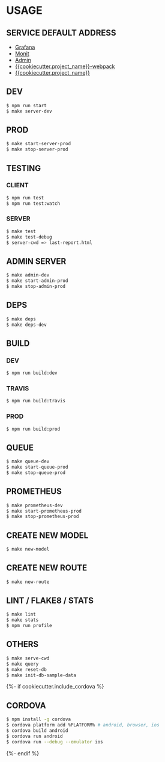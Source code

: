 # USAGE

## SERVICE DEFAULT ADDRESS

* [Grafana](http://127.0.0.1:3000)
* [Monit](http://127.0.0.1:2812)
* [Admin](http://127.0.0.1:31337)
* [{{cookiecutter.project_name}}-webpack](http://127.0.0.1:8080)
* [{{cookiecutter.project_name}}](http://127.0.0.1:8000)

## DEV

```bash
$ npm run start
$ make server-dev
```

## PROD

```bash
$ make start-server-prod
$ make stop-server-prod
```

## TESTING

### CLIENT

```bash
$ npm run test
$ npm run test:watch
```

### SERVER

```bash
$ make test
$ make test-debug
$ server-cwd => last-report.html
```


## ADMIN SERVER

```bash
$ make admin-dev
$ make start-admin-prod
$ make stop-admin-prod
```

## DEPS

```bash
$ make deps
$ make deps-dev
```

## BUILD

### DEV

```bash
$ npm run build:dev
```

### TRAVIS

```bash
$ npm run build:travis
```

### PROD

```bash
$ npm run build:prod
```

## QUEUE

```bash
$ make queue-dev
$ make start-queue-prod
$ make stop-queue-prod
```

## PROMETHEUS

```bash
$ make prometheus-dev
$ make start-prometheus-prod
$ make stop-prometheus-prod
```

## CREATE NEW MODEL

```bash
$ make new-model
```

## CREATE NEW ROUTE

```bash
$ make new-route
```

## LINT / FLAKE8 / STATS

```bash
$ make lint
$ make stats
$ npm run profile
```

## OTHERS

```bash
$ make serve-cwd
$ make query
$ make reset-db
$ make init-db-sample-data
```

{%- if cookiecutter.include_cordova %}
## CORDOVA

```bash
$ npm install -g cordova
$ cordova platform add %PLATFORM% # android, browser, ios
$ cordova build android
$ cordova run android
$ cordova run --debug --emulator ios
```
{%- endif %}
